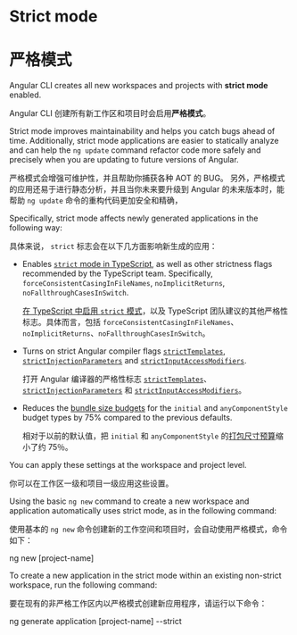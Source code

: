 # Strict mode

# 严格模式

Angular CLI creates all new workspaces and projects with **strict mode** enabled.

Angular CLI 创建所有新工作区和项目时会启用**严格模式**。

Strict mode improves maintainability and helps you catch bugs ahead of time.
Additionally, strict mode applications are easier to statically analyze and can help the `ng update` command refactor code more safely and precisely when you are updating to future versions of Angular.

严格模式会增强可维护性，并且帮助你捕获各种 AOT 的 BUG。
另外，严格模式的应用还易于进行静态分析，并且当你未来要升级到 Angular 的未来版本时，能帮助 `ng update` 命令的重构代码更加安全和精确，

Specifically, strict mode affects newly generated applications in the following way:

具体来说， `strict` 标志会在以下几方面影响新生成的应用：

* Enables [`strict` mode in TypeScript](https://www.typescriptlang.org/tsconfig#strict), as well as other strictness flags recommended by the TypeScript team. Specifically, `forceConsistentCasingInFileNames`, `noImplicitReturns`,  `noFallthroughCasesInSwitch`.

  [在 TypeScript 中启用 `strict` 模式](https://www.staging-typescript.org/tsconfig#strict)，以及 TypeScript 团队建议的其他严格性标志。具体而言，包括 `forceConsistentCasingInFileNames`、`noImplicitReturns`、`noFallthroughCasesInSwitch`。

* Turns on strict Angular compiler flags [`strictTemplates`](guide/angular-compiler-options#stricttemplates), [`strictInjectionParameters`](guide/angular-compiler-options#strictinjectionparameters) and [`strictInputAccessModifiers`](guide/template-typecheck#troubleshooting-template-errors).

  打开 Angular 编译器的严格性标志 [`strictTemplates`](guide/angular-compiler-options#stricttemplates)、[`strictInjectionParameters`](guide/angular-compiler-options#strictinjectionparameters) 和 [`strictInputAccessModifiers`](guide/template-typecheck#troubleshooting-template-errors)。

* Reduces the [bundle size budgets](guide/build#configuring-size-budgets) for the `initial` and `anyComponentStyle` budget types by 75% compared to the previous defaults.

  相对于以前的默认值，把 `initial` 和 `anyComponentStyle`  的[打包尺寸预算](guide/build#configuring-size-budgets)缩小了约 75％。

You can apply these settings at the workspace and project level.

你可以在工作区一级和项目一级应用这些设置。

Using the basic `ng new` command to create a new workspace and application automatically uses strict mode, as in the following command:

使用基本的 `ng new` 命令创建新的工作空间和项目时，会自动使用严格模式，命令如下：

<code-example language="sh">

ng new [project-name]

</code-example>

To create a new application in the strict mode within an existing non-strict workspace, run the following command:

要在现有的非严格工作区内以严格模式创建新应用程序，请运行以下命令：

<code-example language="sh">

ng generate application [project-name] --strict

</code-example>
